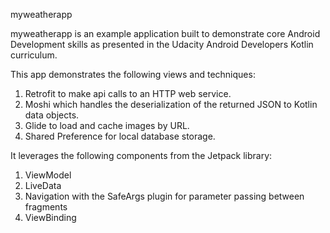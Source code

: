 myweatherapp

myweatherapp is  an example application built to demonstrate core Android Development skills as presented in the Udacity Android Developers Kotlin curriculum.

This app demonstrates the following views and techniques:

1. Retrofit to make api calls to an HTTP web service.
2. Moshi which handles the deserialization of the returned JSON to Kotlin data objects.
3. Glide to load and cache images by URL.
4. Shared Preference for local database storage.

It leverages the following components from the Jetpack library:

1. ViewModel
2. LiveData
3. Navigation with the SafeArgs plugin for parameter passing between fragments
4. ViewBinding
